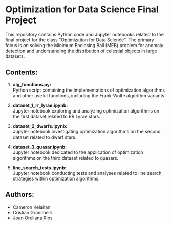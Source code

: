 # Optimization for Data Science Final Project

This repository contains Python code and Jupyter notebooks related to the final project for the class "Optimization for Data Science". The primary focus is on solving the Minimum Enclosing Ball (MEB) problem for anomaly detection and understanding the distribution of celestial objects in large datasets.

## Contents:

1. **alg_functions.py:**  
   Python script containing the implementations of optimization algorithms and other useful functions, including the Frank-Wolfe algorithm variants.

2. **dataset_1_rr_lyrae.ipynb:**  
   Jupyter notebook exploring and analyzing optimization algorithms on the first dataset related to RR Lyrae stars.

3. **dataset_2_dwarfs.ipynb:**  
   Jupyter notebook investigating optimization algorithms on the second dataset related to dwarf stars.

4. **dataset_3_quasar.ipynb:**  
   Jupyter notebook dedicated to the application of optimization algorithms on the third dataset related to quasars.

5. **line_search_tests.ipynb:**  
   Jupyter notebook conducting tests and analyses related to line search strategies within optimization algorithms.

## Authors:

- Cameron Kelahan
- Cristian Granchelli
- Joan Orellana Rios

